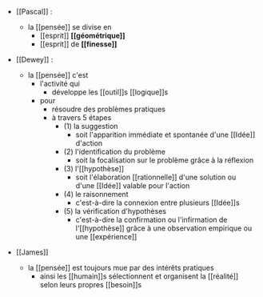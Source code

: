 - [[Pascal]] : 
	-  la [[pensée]] se divise en
	    - [[esprit]] **[[géométrique]]**
	    - [[esprit]] de **[[finesse]]**
- [[Dewey]] :
	- la [[pensée]] c'est 
		- l'activité qui 
			- développe les [[outil]]s [[logique]]s 
		- pour 
			- résoudre des problèmes pratiques
		  - à travers 5 étapes
		    - (1) la suggestion
		      - soit l'apparition immédiate et spontanée d'une [[Idée]] d'action
		    - (2) l'identification du problème
		      - soit la focalisation sur le problème grâce à la réflexion
		    - (3) l'[[hypothèse]]
		      - soit l'élaboration [[rationnelle]] d'une solution ou d'une [[Idée]] valable pour l'action
		    - (4) le raisonnement
		      - c'est-à-dire la connexion entre plusieurs [[Idée]]s
		    - (5) la vérification d'hypothèses
		      - c'est-à-dire la confirmation ou l'infirmation de l'[[hypothèse]] grâce à une observation empirique ou une [[expérience]]


- [[James]] 
	- la [[pensée]] est toujours mue par des intérêts pratiques
	  - ainsi les [[humain]]s sélectionnent et organisent la [[réalité]] selon leurs propres [[besoin]]s